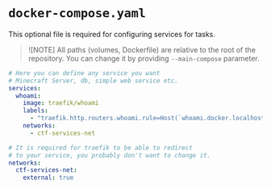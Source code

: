 # `docker-compose.yaml`

This optional file is required for configuring services for tasks.

> ![NOTE]
> All paths (volumes, Dockerfile) are relative to the root of the repository.
> You can change it by providing `--main-compose` parameter.

```yaml
# Here you can define any service you want
# Minecraft Server, db, simple web service etc.
services:
  whoami:
    image: traefik/whoami
    labels:
      - "traefik.http.routers.whoami.rule=Host(`whoami.docker.localhost`)"
    networks:
      - ctf-services-net

# It is required for traefik to be able to redirect
# to your service, you probably don't want to change it.
networks:
  ctf-services-net:
    external: true
```